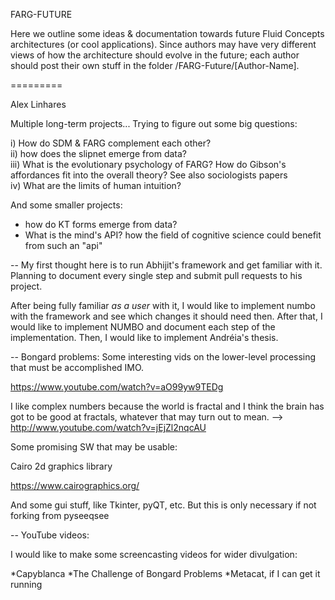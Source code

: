FARG-FUTURE

Here we outline some ideas & documentation towards future Fluid Concepts architectures (or cool applications).  Since 
authors may have very different views of how the architecture should evolve in the future; each author should post their
own stuff in the folder /FARG-Future/[Author-Name].  



=========  

Alex Linhares

Multiple long-term projects... Trying to figure out some big questions:  

i) How do SDM & FARG complement each other?  
ii) how does the slipnet emerge from data?  
iii) What is the evolutionary psychology of FARG?  How do Gibson's affordances fit into the overall theory?  See 
also sociologists papers  
iv) What are the limits of human intuition?

And some smaller projects:

* how do KT forms emerge from data? 
* What is the mind's API? how the field of cognitive science could benefit from such an "api"

--
My first thought here is to run Abhijit's framework and get familiar with it.  Planning to
document every single step and submit pull requests to his project.  

After being fully familiar _as a user_ with it, I would like to implement numbo with the framework 
and see which changes it should need then.  After that, I would like to implement NUMBO and document each step of
the implementation. Then, I would like to implement Andréia's thesis.


--
Bongard problems: Some interesting vids on the lower-level processing that must be accomplished IMO.

https://www.youtube.com/watch?v=aO99yw9TEDg 

I like complex numbers because the world is fractal and I think the brain has got to be good at fractals, whatever that 
may turn out to mean. --> http://www.youtube.com/watch?v=jEjZl2nqcAU

Some promising SW that may be usable:

Cairo 2d graphics library

https://www.cairographics.org/

And some gui stuff, like Tkinter, pyQT, etc.  But this is only necessary if not forking from pyseeqsee

--
YouTube videos:  

I would like to make some screencasting videos for wider divulgation: 

*Capyblanca
*The Challenge of Bongard Problems
*Metacat, if I can get it running



